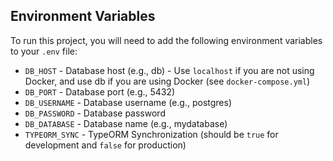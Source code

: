 


## Environment Variables

To run this project, you will need to add the following environment variables to your `.env` file:

- `DB_HOST` - Database host (e.g., db) - Use `localhost` if you are not using Docker, and use db if you are using Docker (see `docker-compose.yml`)
- `DB_PORT` - Database port (e.g., 5432)
- `DB_USERNAME` - Database username (e.g., postgres)
- `DB_PASSWORD` - Database password
- `DB_DATABASE` - Database name (e.g., mydatabase)
- `TYPEORM_SYNC` - TypeORM Synchronization (should be `true` for development and `false` for production)
